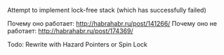 Attempt to implement lock-free stack
(which has successfully failed)

Почему оно работает: http://habrahabr.ru/post/141266/
Почему оно не работает: http://habrahabr.ru/post/174369/

Todo: 
Rewrite with Hazard Pointers or Spin Lock